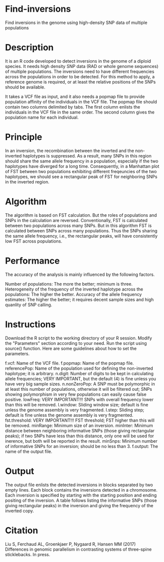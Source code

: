 # Find-inversions
Find inversions in the genome using high-density SNP data of multiple populations

# Description
It is an R code developed to detect inversions in the genome of a diploid species. It needs high density SNP data (RAD or whole genome sequences) of multiple populations. The inversions need to have different frequencies across the populations in order to be detected. For this method to apply, a reference genome is required, or at least the relative positions of the SNPs should be available.

It takes a VCF file as input, and it also needs a popmap file to provide population affinity of the individuals in the VCF file. The popmap file should contain two columns delimited by tabs. The first column enlists the individuals in the VCF file in the same order. The second column gives the population name for each individual.

# Principle
In an inversion, the recombination between the inverted and the non-inverted haplotypes is suppressed. As a result, many SNPs in this region should share the same allele frequency in a population, especially if the two haplotypes have diverged for a long time. Consequently, in a Manhattan plot of FST between two populations exhibiting different freqeuncies of the two haplotypes, we should see a rectangular peak of FST for neighboring SNPs in the inverted region.

# Algorithm
The algorithm is based on FST calculation. But the roles of populations and SNPs in the calculation are reversed. Conventionally, FST is calculated between two populations across many SNPs. But in this algorithm FST is calculated between SNPs across many populations. Thus the SNPs sharing the same allele frequency, i.e., the rectangular peaks, will have consistently low FST across populations.

# Performance
The accuracy of the analysis is mainly influenced by the following factors.

Number of populations: The more the better; minimum is three.
Heterogeneity of the frequency of the inverted haplotype across the populations: The higher the better.
Accuracy of the allele frequency estimates: The higher the better; it requires decent sample sizes and high quanlity of SNP calling.

# Instructions
Download the R script to the working directory of your R session. Modify the "Parameters" section according to your need. Run the script using source() function. Here are some guidelines about how to set the parameters.

f.vcf: Name of the VCF file.
f.popmap: Name of the popmap file.
referencePop: Name of the population used for defining the non-inverted haplotype; it is arbitrary.
n.digit: Number of digits to be kept in calculating allele frequencies; VERY IMPORTANT, but the default (4) is fine unless you have very big sample sizes.
n.nonZeroPop: A SNP must be polymorphic in at least this number of populations, otherwise it will be filtered out; SNPs showing polymorphism in very few populations can easily cause false positive.
lowFreq: VERY IMPORTANT!!! SNPs with overall frequency lower than this will be removed.
l.window: Sliding window size; default is fine unless the genome assembly is very fragmented.
l.step: Sliding step; default is fine unless the genome assembly is very fragmented.
fst.threshold: VERY IMPORTANT!!! FST threshold; FST higher than this will be removed.
minRange: Minimum size of an inversion.
minInter: Minimum distance between neighboring informative SNPs (those giving rectangular peaks); if two SNPs have less than this distance, only one will be used for inerence, but both will be reported in the result.
minSnps: Minimum number of informative SNPs for an inversion; should be no less than 3.
f.output: The name of the output file.

# Output
The output file enlists the detected inversions in blocks separated by two empty lines. Each block contains the inversions detected in a chromosome. Each inversion is specified by starting with the starting position and ending positing of the inversion. A table follows listing the informative SNPs (those giving rectangular peaks) in the inversion and giving the frequency of the inverted copy.

# Citation
Liu S, Ferchaud AL, Groenkjaer P, Nygaard R, Hansen MM (2017) Differences in genomic parallelism in contrasting systems of three-spine sticklebacks. In press.
